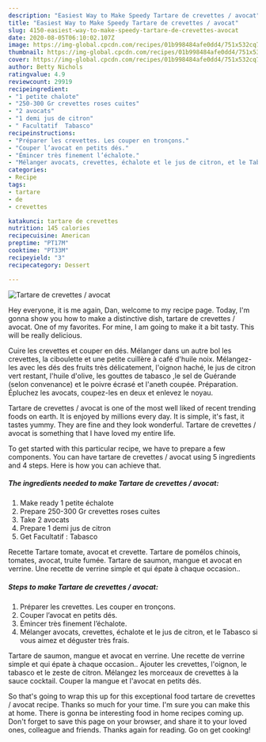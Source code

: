 ```yaml
---
description: "Easiest Way to Make Speedy Tartare de crevettes / avocat"
title: "Easiest Way to Make Speedy Tartare de crevettes / avocat"
slug: 4150-easiest-way-to-make-speedy-tartare-de-crevettes-avocat
date: 2020-08-05T06:10:02.107Z
image: https://img-global.cpcdn.com/recipes/01b998484afe0dd4/751x532cq70/tartare-de-crevettes-avocat-photo-principale-de-la-recette.jpg
thumbnail: https://img-global.cpcdn.com/recipes/01b998484afe0dd4/751x532cq70/tartare-de-crevettes-avocat-photo-principale-de-la-recette.jpg
cover: https://img-global.cpcdn.com/recipes/01b998484afe0dd4/751x532cq70/tartare-de-crevettes-avocat-photo-principale-de-la-recette.jpg
author: Betty Nichols
ratingvalue: 4.9
reviewcount: 29919
recipeingredient:
- "1 petite chalote"
- "250-300 Gr crevettes roses cuites"
- "2 avocats"
- "1 demi jus de citron"
- " Facultatif  Tabasco"
recipeinstructions:
- "Préparer les crevettes. Les couper en tronçons."
- "Couper l’avocat en petits dés."
- "Émincer très finement l’échalote."
- "Mélanger avocats, crevettes, échalote et le jus de citron, et le Tabasco si vous aimez et déguster très frais."
categories:
- Recipe
tags:
- tartare
- de
- crevettes

katakunci: tartare de crevettes 
nutrition: 145 calories
recipecuisine: American
preptime: "PT17M"
cooktime: "PT33M"
recipeyield: "3"
recipecategory: Dessert

---
```



![Tartare de crevettes / avocat](https://img-global.cpcdn.com/recipes/01b998484afe0dd4/751x532cq70/tartare-de-crevettes-avocat-photo-principale-de-la-recette.jpg)

Hey everyone, it is me again, Dan, welcome to my recipe page. Today, I'm gonna show you how to make a distinctive dish, tartare de crevettes / avocat. One of my favorites. For mine, I am going to make it a bit tasty. This will be really delicious.

Cuire les crevettes et couper en dés. Mélanger dans un autre bol les crevettes, la ciboulette et une petite cuillère à café d&#39;huile noix. Mélangez-les avec les dés des fruits très délicatement, l&#39;oignon haché, le jus de citron vert restant, l&#39;huile d&#39;olive, les gouttes de tabasco ,le sel de Guérande (selon convenance) et le poivre écrasé et l&#39;aneth coupée. Préparation. Épluchez les avocats, coupez-les en deux et enlevez le noyau.

Tartare de crevettes / avocat is one of the most well liked of recent trending foods on earth. It is enjoyed by millions every day. It is simple, it's fast, it tastes yummy. They are fine and they look wonderful. Tartare de crevettes / avocat is something that I have loved my entire life.


To get started with this particular recipe, we have to prepare a few components. You can have tartare de crevettes / avocat using 5 ingredients and 4 steps. Here is how you can achieve that.

<!--inarticleads1-->

##### The ingredients needed to make Tartare de crevettes / avocat:

1. Make ready 1 petite échalote
1. Prepare 250-300 Gr crevettes roses cuites
1. Take 2 avocats
1. Prepare 1 demi jus de citron
1. Get  Facultatif : Tabasco


Recette Tartare tomate, avocat et crevette. Tartare de pomélos chinois, tomates, avocat, truite fumée. Tartare de saumon, mangue et avocat en verrine. Une recette de verrine simple et qui épate à chaque occasion.. 

<!--inarticleads2-->

##### Steps to make Tartare de crevettes / avocat:

1. Préparer les crevettes. Les couper en tronçons.
1. Couper l’avocat en petits dés.
1. Émincer très finement l’échalote.
1. Mélanger avocats, crevettes, échalote et le jus de citron, et le Tabasco si vous aimez et déguster très frais.


Tartare de saumon, mangue et avocat en verrine. Une recette de verrine simple et qui épate à chaque occasion.. Ajouter les crevettes, l&#39;oignon, le tabasco et le zeste de citron. Mélangez les morceaux de crevettes à la sauce cocktail. Couper la mangue et l&#39;avocat en petits dés. 

So that's going to wrap this up for this exceptional food tartare de crevettes / avocat recipe. Thanks so much for your time. I'm sure you can make this at home. There is gonna be interesting food in home recipes coming up. Don't forget to save this page on your browser, and share it to your loved ones, colleague and friends. Thanks again for reading. Go on get cooking!
